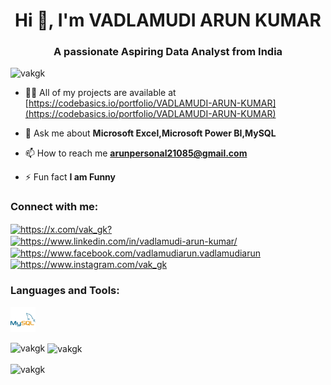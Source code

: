 <h1 align="center">Hi 👋, I'm VADLAMUDI ARUN KUMAR</h1>
<h3 align="center">A passionate Aspiring Data Analyst from India</h3>

<p align="left"> <img src="https://komarev.com/ghpvc/?username=vakgk&label=Profile%20views&color=0e75b6&style=flat" alt="vakgk" /> </p>

- 👨‍💻 All of my projects are available at [https://codebasics.io/portfolio/VADLAMUDI-ARUN-KUMAR](https://codebasics.io/portfolio/VADLAMUDI-ARUN-KUMAR)

- 💬 Ask me about **Microsoft Excel,Microsoft Power BI,MySQL**

- 📫 How to reach me **arunpersonal21085@gmail.com**

- ⚡ Fun fact **I am Funny**

<h3 align="left">Connect with me:</h3>
<p align="left">
<a href="https://twitter.com/https://x.com/vak_gk?" target="blank"><img align="center" src="https://raw.githubusercontent.com/rahuldkjain/github-profile-readme-generator/master/src/images/icons/Social/twitter.svg" alt="https://x.com/vak_gk?" height="30" width="40" /></a>
<a href="https://linkedin.com/in/https://www.linkedin.com/in/vadlamudi-arun-kumar/" target="blank"><img align="center" src="https://raw.githubusercontent.com/rahuldkjain/github-profile-readme-generator/master/src/images/icons/Social/linked-in-alt.svg" alt="https://www.linkedin.com/in/vadlamudi-arun-kumar/" height="30" width="40" /></a>
<a href="https://fb.com/https://www.facebook.com/vadlamudiarun.vadlamudiarun" target="blank"><img align="center" src="https://raw.githubusercontent.com/rahuldkjain/github-profile-readme-generator/master/src/images/icons/Social/facebook.svg" alt="https://www.facebook.com/vadlamudiarun.vadlamudiarun" height="30" width="40" /></a>
<a href="https://instagram.com/https://www.instagram.com/vak_gk" target="blank"><img align="center" src="https://raw.githubusercontent.com/rahuldkjain/github-profile-readme-generator/master/src/images/icons/Social/instagram.svg" alt="https://www.instagram.com/vak_gk" height="30" width="40" /></a>
</p>

<h3 align="left">Languages and Tools:</h3>
<p align="left"> <a href="https://www.mysql.com/" target="_blank" rel="noreferrer"> <img src="https://raw.githubusercontent.com/devicons/devicon/master/icons/mysql/mysql-original-wordmark.svg" alt="mysql" width="40" height="40"/> </a> </p>

<p><img align="left" src="https://github-readme-stats.vercel.app/api/top-langs?username=vakgk&show_icons=true&locale=en&layout=compact" alt="vakgk" /></p>

<p>&nbsp;<img align="center" src="https://github-readme-stats.vercel.app/api?username=vakgk&show_icons=true&locale=en" alt="vakgk" /></p>

<p><img align="center" src="https://github-readme-streak-stats.herokuapp.com/?user=vakgk&" alt="vakgk" /></p>

